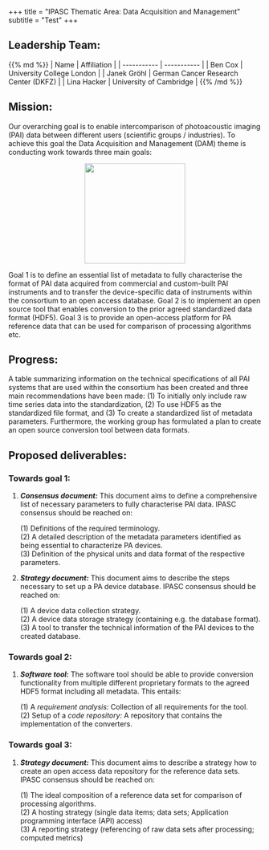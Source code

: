 +++
title = "IPASC Thematic Area: Data Acquisition and Management"
subtitle = "Test"
+++

## Leadership Team:

<div class="consortium-table">
{{% md %}}
| Name 						| Affiliation 							|
| ----------- 				| ----------- 							|
| Ben Cox					| University College London				|
| Janek Gröhl 				| German Cancer Research Center (DKFZ) 	|
| Lina Hacker 				| University of Cambridge 				|
{{% /md %}}
</div>

## Mission:

Our overarching goal is to enable intercomparison of photoacoustic imaging (PAI) data between different users (scientific groups / industries). To achieve this goal the Data Acquisition and Management (DAM) theme is conducting work towards three main goals:

<center>
<img src="../img/2019_dam_goals.png" width="200px" > </img>
</center>

Goal 1 is to define an essential list of metadata to fully characterise the format of PAI data acquired from commercial and custom-built PAI instruments and to transfer the device-specific data of instruments within the consortium to an open access database. Goal 2 is to implement an open source tool that enables conversion to the prior agreed standardized data format (HDF5). Goal 3 is to provide an open-access platform for PA reference data that can be used for comparison of processing algorithms etc.


## Progress:

A table summarizing information on the technical specifications of all PAI systems that are used within the consortium has been created and three main recommendations have been made: (1) To initially only include raw time series data into the standardization, (2) To use HDF5 as the standardized file format, and (3) To create a standardized list of metadata parameters. Furthermore, the working group has formulated a plan to create an open source conversion tool between data formats.

## Proposed deliverables:

<div class="listing">
<h3>Towards goal 1:</h3>
<ol>
	<li><p><em><b>Consensus document:</b></em> This document aims to define a comprehensive list of necessary parameters to fully characterise PAI data. IPASC consensus should be reached on:</p></li>
	<p class="sublisting">
		(1) Definitions of the required terminology.<br />
		(2) A detailed description of the metadata parameters identified as being essential to characterize PA devices. <br />
		(3) Definition of the physical units and data format of the respective parameters.
	</p>
	<li><p><em><b>Strategy document:</b></em> This document aims to describe the steps necessary to set up a PA device database. IPASC consensus should be reached on:</p></li>
	<p class="sublisting">
		(1) A device data collection strategy. <br />
		(2) A device data storage strategy (containing e.g. the database format). <br />
		(3) A tool to transfer the technical information of the PAI devices to the created database.
	</p>
</ol>
</div>
 
<div class="listing">
<h3>Towards goal 2:</h3>
<ol>
	<li><p><em><b>Software tool:</b></em> The software tool should be able to provide conversion functionality from multiple different proprietary formats to the agreed HDF5 format including all metadata. This entails:</p></li>
	<p class="sublisting">
		(1) A <em>requirement analysis:</em> Collection of all requirements for the tool. <br />
		(2) Setup of a <em>code repository:</em> A repository that contains the implementation of the converters.
	</p>
</ol>
</div>
 
<div class="listing">
<h3> Towards goal 3:</h3>
<ol>
	<li><p><em><b>Strategy document:</b></em> This document aims to describe a strategy how to create an open access data repository for the reference data sets. IPASC consensus should be reached on:</p></li>
	<p class="sublisting">
		(1) The ideal composition of a reference data set for comparison of processing algorithms. <br />
		(2) A hosting strategy (single data items; data sets; Application programming interface (API) access) <br />
		(3) A reporting strategy (referencing of raw data sets after processing; computed metrics)
	</p>
</ol>
</div>

<br />
